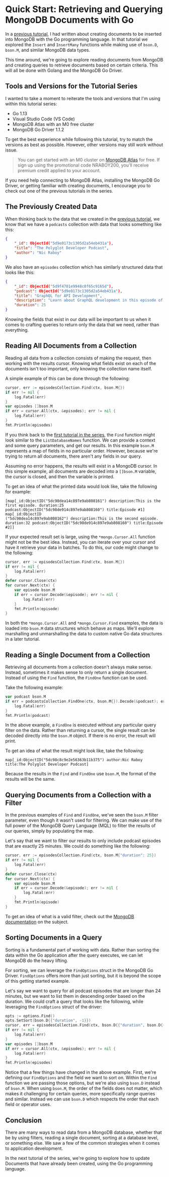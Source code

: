 # Quick Start: Retrieving and Querying MongoDB Documents with Go

In a [previous tutorial](https://), I had written about creating documents to be inserted into MongoDB with the Go programming language. In that tutorial we explored the `Insert` and `InsertMany` functions while making use of `bson.D`, `bson.M`, and similar MongoDB data types.

This time around, we're going to explore reading documents from MongoDB and creating queries to retrieve documents based on certain criteria. This will all be done with Golang and the MongoDB Go Driver.

## Tools and Versions for the Tutorial Series

I wanted to take a moment to reiterate the tools and versions that I'm using within this tutorial series:

- Go 1.13
- Visual Studio Code (VS Code)
- MongoDB Atlas with an M0 free cluster
- MongoDB Go Driver 1.1.2

To get the best experience while following this tutorial, try to match the versions as best as possible. However, other versions may still work without issue.

> You can get started with an M0 cluster on [MongoDB Atlas](https://www.mongodb.com/cloud) for free. If sign up using the promotional code NRABOY200, you'll receive premium credit applied to your account.

If you need help connecting to MongoDB Atlas, installing the MongoDB Go Driver, or getting familiar with creating documents, I encourage you to check out one of the previous tutorials in the series.

## The Previously Created Data

When thinking back to the data that we created in the [previous tutorial](https://), we know that we have a `podcasts` collection with data that looks something like this:

```json
{
    "_id": ObjectId("5d9e0173c1305d2a54eb431a"),
    "title": "The Polyglot Developer Podcast",
    "author": "Nic Raboy"
}
```

We also have an `episodes` collection which has similarly structured data that looks like this:

```json
{
    "_id": ObjectId("5d9f4701e9948c0f65c9165d"),
    "podcast": ObjectId("5d9e0173c1305d2a54eb431a"),
    "title": "GraphQL for API Development",
    "description": "Learn about GraphQL development in this episode of the podcast.",
    "duration": 25
}
```

Knowing the fields that exist in our data will be important to us when it comes to crafting queries to return only the data that we need, rather than everything.

## Reading All Documents from a Collection

Reading all data from a collection consists of making the request, then working with the results cursor. Knowing what fields exist on each of the documents isn't too important, only knowing the collection name itself.

A simple example of this can be done through the following:

```go
cursor, err := episodesCollection.Find(ctx, bson.M{})
if err != nil {
    log.Fatal(err)
}
var episodes []bson.M
if err = cursor.All(ctx, &episodes); err != nil {
    log.Fatal(err)
}
fmt.Println(episodes)
```

If you think back to the [first tutorial in the series](https://www.mongodb.com/blog/post/quick-start-golang--mongodb--starting-and-setup), the `Find` function might look similar to the `ListDatabaseNames` function. We can provide a context and some query parameters, and get our results. In this example `bson.M` represents a map of fields in no particular order. However, because we're trying to return all documents, there aren't any fields in our query.

Assuming no error happens, the results will exist in a MongoDB cursor. In this simple example, all documents are decoded into a `[]bson.M` variable, the cursor is closed, and then the variable is printed.

To get an idea of what the printed data would look like, take the following for example:

```
[map[_id:ObjectID("5dc98dea14c897e9ab808161") description:This is the first episode. duration:25 podcast:ObjectID("5dc98de914c897e9ab808160") title:Episode #1] map[_id:ObjectID
("5dc98dea14c897e9ab808162") description:This is the second episode. duration:32 podcast:ObjectID("5dc98de914c897e9ab808160") title:Episode #2]]
```

If your expected result set is large, using the `*mongo.Cursor.All` function might not be the best idea. Instead, you can iterate over your cursor and have it retrieve your data in batches. To do this, our code might change to the following:

```go
cursor, err := episodesCollection.Find(ctx, bson.M{})
if err != nil {
    log.Fatal(err)
}
defer cursor.Close(ctx)
for cursor.Next(ctx) {
    var episode bson.M
    if err = cursor.Decode(&episode); err != nil {
        log.Fatal(err)
    }
    fmt.Println(episode)
}
```

In both the `*mongo.Cursor.All` and `*mongo.Cursor.Find` examples, the data is loaded into `bson.M` data structures which behave as maps. We'll explore marshalling and unmarshalling the data to custom native Go data structures in a later tutorial.

## Reading a Single Document from a Collection

Retrieving all documents from a collection doesn't always make sense. Instead, sometimes it makes sense to only return a single document. Instead of using the `Find` function, the `FindOne` function can be used.

Take the following example:

```go
var podcast bson.M
if err = podcastsCollection.FindOne(ctx, bson.M{}).Decode(&podcast); err != nil {
    log.Fatal(err)
}
fmt.Println(podcast)
```

In the above example, a `FindOne` is executed without any particular query filter on the data. Rather than returning a cursor, the single result can be decoded directly into the `bson.M` object. If there is no error, the result will print.

To get an idea of what the result might look like, take the following:

```
map[_id:ObjectID("5dc98c8c9e2e56363b11b375") author:Nic Raboy title:The Polyglot Developer Podcast]
```

Because the results in the `Find` and `FindOne` use `bson.M`, the format of the results will be the same.

## Querying Documents from a Collection with a Filter

In the previous examples of `Find` and `FindOne`, we've seen the `bson.M` filter parameter, even though it wasn't used for filtering. We can make use of the full power of the MongoDB Query Language (MQL) to filter the results of our queries, simply by populating the map.

Let's say that we want to filter our results to only include podcast episodes that are exactly 25 minutes. We could do something like the following:

```go
cursor, err := episodesCollection.Find(ctx, bson.M{"duration": 25})
if err != nil {
    log.Fatal(err)
}
defer cursor.Close(ctx)
for cursor.Next(ctx) {
    var episode bson.M
    if err = cursor.Decode(&episode); err != nil {
        log.Fatal(err)
    }
    fmt.Println(episode)
}
```

To get an idea of what is a valid filter, check out the [MongoDB documentation](https://docs.mongodb.com/manual/reference/operator/query/#query-selectors) on the subject.

## Sorting Documents in a Query

Sorting is a fundamental part of working with data. Rather than sorting the data within the Go application after the query executes, we can let MongoDB do the heavy lifting.

For sorting, we can leverage the `FindOptions` struct in the MongoDB Go Driver. `FindOptions` offers more than just sorting, but it is beyond the scope of this getting started example.

Let's say we want to query for all podcast episodes that are longer than 24 minutes, but we want to list them in descending order based on the duration. We could craft a query that looks like the following, while leveraging the `FindOptions` struct of the driver:

```go
opts := options.Find()
opts.SetSort(bson.D{{"duration", -1}})
cursor, err = episodesCollection.Find(ctx, bson.D{{"duration", bson.D{{"$gt", 24}}}}, opts)
if err != nil {
    log.Fatal(err)
}
var episodes []bson.M
if err = cursor.All(ctx, &episodes); err != nil {
    log.Fatal(err)
}
fmt.Println(episodes)
```

Notice that a few things have changed in the above example. First, we're defining our `FindOptions` and the field we want to sort on. Within the `Find` function we are passing those options, but we're also using `bson.D` instead of `bson.M`. When using `bson.M`, the order of the fields does not matter, which makes it challenging for certain queries, more specifically range queries and similar. Instead we can use `bson.D` which respects the order that each field or operator uses.

## Conclusion

There are many ways to read data from a MongoDB database, whether that be by using filters, reading a single document, sorting at a database level, or something else. We saw a few of the common strategies when it comes to application development.

In the next tutorial of the series, we're going to explore how to update Documents that have already been created, using the Go programming language.